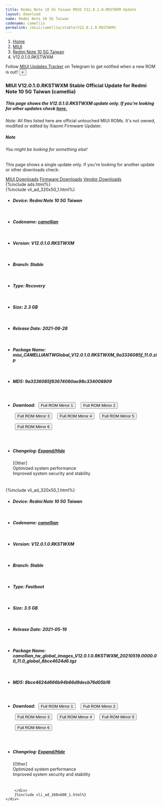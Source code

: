 ```yaml
---
title: Redmi Note 10 5G Taiwan MIUI V12.0.1.0.RKSTWXM Update
layout: download
name: Redmi Note 10 5G Taiwan
codename: camellia
permalink: /miui/camellia/stable/V12.0.1.0.RKSTWXM/
---
```

<nav aria-label="breadcrumb">
    <ol class="breadcrumb">
        <li class="breadcrumb-item"><a href="/">Home</a></li>
        <li class="breadcrumb-item"><a href="/miui/">MIUI</a></li>
        <li class="breadcrumb-item"><a href="/miui/camellia/">Redmi Note 10 5G Taiwan</a></li>
        <li class="breadcrumb-item active" aria-current="page">V12.0.1.0.RKSTWXM</li>
    </ol>
</nav>
<div class="alert alert-primary alert-dismissible fade show" role="alert">
    Follow <a href="https://t.me/MIUIUpdatesTracker" class="alert-link">MIUI Updates Tracker</a> on Telegram to get
    notified when a new ROM is out!
    <button type="button" class="close" data-dismiss="alert" aria-label="Close">
        <span aria-hidden="true">&times;</span>
    </button>
</div>
<div class="col-12 mx-auto">
    <h3 class="title bg-light p-2 rounded">MIUI V12.0.1.0.RKSTWXM Stable Official Update for Redmi Note 10 5G Taiwan (camellia)</h3>
    <h5>This page shows the V12.0.1.0.RKSTWXM update only. If you're looking for other updates check
        <a href="/miui/camellia/">here.</a></h5>
    <p><i>Note: </i>All files listed here are official untouched MIUI ROMs.
        It's not owned, modified or edited by Xiaomi Firmware Updater.</p>
    <div class="card">
        <div class="card-body">
            <h5 class="card-title">Note</h5>
            <h6 class="card-subtitle mb-2 text-muted">You might be looking for something else!</h6>
            <p class="card-text">This page shows a single update only.
                If you're looking for another update or other downloads check:</p>
            <a href="/miui/" class="card-link">MIUI Downloads</a>
            <a href="/firmware/" class="card-link">Firmware Downloads</a>
            <a href="/vendor/" class="card-link">Vendor Downloads</a>
        </div>
    </div>
    {%include ads.html%}
    <div class="row justify-content-center">
        <div class="col-10" id="downloads">
                    <div class="card card-body">
            {%include vli_ad_320x50_1.html%}
            <ul class="list-unstyled">
                <li style="padding-bottom: 10px;">
                    <h5><b>Device: </b>Redmi Note 10 5G Taiwan</h5>
                </li>
                <li style="padding-bottom: 10px;">
                    <h5><b>Codename: </b> <a href="/miui/camellian/" target="_blank">camellian</a> </h5>
                </li>
                <li style="padding-bottom: 10px;">
                    <h5><b>Version: </b>V12.0.1.0.RKSTWXM</h5>
                </li>
                <li style="padding-bottom: 10px;">
                    <h5><b>Branch: </b>Stable</h5>
                </li>
                <li style="padding-bottom: 10px;">
                    <h5><b>Type: </b>Recovery</h5>
                </li>
                <li style="padding-bottom: 10px;">
                    <h5><b>Size: </b>2.3 GB</h5>
                </li>
                <li style="padding-bottom: 10px;">
                    <h5><b>Release Date: </b>2021-06-28</h5>
                </li>
                <li style="padding-bottom: 10px;">
                    <h5><b>Package Name: </b><span id="filename" class="text-dark">miui_CAMELLIANTWGlobal_V12.0.1.0.RKSTWXM_9a3336085f_11.0.zip</span></h5>
                </li>
                <li style="padding-bottom: 10px;">
                    <h5><b>MD5: </b><span id="md5" class="text-muted">9a3336085f83674060ae98c334008809</span></h5>
                </li>
                <li style="padding-bottom: 10px;">
                    <h5><b>Download: </b> <button type="button" id="download" class="btn btn-primary" style="margin: 7px;" onclick="window.open('https://cdn-ota.azureedge.net/V12.0.1.0.RKSTWXM/miui_CAMELLIANTWGlobal_V12.0.1.0.RKSTWXM_9a3336085f_11.0.zip', '_blank');"><i class="fa fa-download"></i> Full ROM Mirror 1</button> <button type="button" id="download" class="btn btn-primary" style="margin: 7px;" onclick="window.open('https://cdnorg.d.miui.com/V12.0.1.0.RKSTWXM/miui_CAMELLIANTWGlobal_V12.0.1.0.RKSTWXM_9a3336085f_11.0.zip', '_blank');"><i class="fa fa-download"></i> Full ROM Mirror 2</button> <button type="button" id="download" class="btn btn-primary" style="margin: 7px;" onclick="window.open('https://bkt-sgp-miui-ota-update-alisgp.oss-ap-southeast-1.aliyuncs.com/V12.0.1.0.RKSTWXM/miui_CAMELLIANTWGlobal_V12.0.1.0.RKSTWXM_9a3336085f_11.0.zip', '_blank');"><i class="fa fa-download"></i> Full ROM Mirror 3</button> <button type="button" id="download" class="btn btn-primary" style="margin: 7px;" onclick="window.open('https://bn.d.miui.com/V12.0.1.0.RKSTWXM/miui_CAMELLIANTWGlobal_V12.0.1.0.RKSTWXM_9a3336085f_11.0.zip', '_blank');"><i class="fa fa-download"></i> Full ROM Mirror 4</button> <button type="button" id="download" class="btn btn-primary" style="margin: 7px;" onclick="window.open('https://bigota.d.miui.com/V12.0.1.0.RKSTWXM/miui_CAMELLIANTWGlobal_V12.0.1.0.RKSTWXM_9a3336085f_11.0.zip', '_blank');"><i class="fa fa-download"></i> Full ROM Mirror 5</button> <button type="button" id="download" class="btn btn-primary" style="margin: 7px;" onclick="window.open('https://hugeota.d.miui.com/V12.0.1.0.RKSTWXM/miui_CAMELLIANTWGlobal_V12.0.1.0.RKSTWXM_9a3336085f_11.0.zip', '_blank');"><i class="fa fa-download"></i> Full ROM Mirror 6</button></h5>
                </li>
                <li style="padding-bottom: 10px;">
                    <h5><b>Changelog: </b><a href="#camellian_1_changelog" data-toggle="collapse" role="button"
                            aria-expanded="false" aria-controls="camellian_1_changelog"> <i class="fa fa-arrow-down"
                                aria-hidden="true"></i> Expand/Hide</a></h5>
                    <div class="collapse" id="camellian_1_changelog">
                        <p id="changelog_text">[Other]<br>Optimized system performance<br>Improved system security and stability</p>
                    </div>
                </li>
            </ul>
        </div>
        <div class="card card-body">
            {%include vli_ad_320x50_1.html%}
            <ul class="list-unstyled">
                <li style="padding-bottom: 10px;">
                    <h5><b>Device: </b>Redmi Note 10 5G Taiwan</h5>
                </li>
                <li style="padding-bottom: 10px;">
                    <h5><b>Codename: </b> <a href="/miui/camellian/" target="_blank">camellian</a> </h5>
                </li>
                <li style="padding-bottom: 10px;">
                    <h5><b>Version: </b>V12.0.1.0.RKSTWXM</h5>
                </li>
                <li style="padding-bottom: 10px;">
                    <h5><b>Branch: </b>Stable</h5>
                </li>
                <li style="padding-bottom: 10px;">
                    <h5><b>Type: </b>Fastboot</h5>
                </li>
                <li style="padding-bottom: 10px;">
                    <h5><b>Size: </b>3.5 GB</h5>
                </li>
                <li style="padding-bottom: 10px;">
                    <h5><b>Release Date: </b>2021-05-19</h5>
                </li>
                <li style="padding-bottom: 10px;">
                    <h5><b>Package Name: </b><span id="filename" class="text-dark">camellian_tw_global_images_V12.0.1.0.RKSTWXM_20210519.0000.00_11.0_global_8bce4624d6.tgz</span></h5>
                </li>
                <li style="padding-bottom: 10px;">
                    <h5><b>MD5: </b><span id="md5" class="text-muted">8bce4624d666b94b66d9decb76d05b16</span></h5>
                </li>
                <li style="padding-bottom: 10px;">
                    <h5><b>Download: </b> <button type="button" id="download" class="btn btn-primary" style="margin: 7px;" onclick="window.open('https://cdn-ota.azureedge.net/V12.0.1.0.RKSTWXM/camellian_tw_global_images_V12.0.1.0.RKSTWXM_20210519.0000.00_11.0_global_8bce4624d6.tgz', '_blank');"><i class="fa fa-download"></i> Full ROM Mirror 1</button> <button type="button" id="download" class="btn btn-primary" style="margin: 7px;" onclick="window.open('https://cdnorg.d.miui.com/V12.0.1.0.RKSTWXM/camellian_tw_global_images_V12.0.1.0.RKSTWXM_20210519.0000.00_11.0_global_8bce4624d6.tgz', '_blank');"><i class="fa fa-download"></i> Full ROM Mirror 2</button> <button type="button" id="download" class="btn btn-primary" style="margin: 7px;" onclick="window.open('https://bkt-sgp-miui-ota-update-alisgp.oss-ap-southeast-1.aliyuncs.com/V12.0.1.0.RKSTWXM/camellian_tw_global_images_V12.0.1.0.RKSTWXM_20210519.0000.00_11.0_global_8bce4624d6.tgz', '_blank');"><i class="fa fa-download"></i> Full ROM Mirror 3</button> <button type="button" id="download" class="btn btn-primary" style="margin: 7px;" onclick="window.open('https://bn.d.miui.com/V12.0.1.0.RKSTWXM/camellian_tw_global_images_V12.0.1.0.RKSTWXM_20210519.0000.00_11.0_global_8bce4624d6.tgz', '_blank');"><i class="fa fa-download"></i> Full ROM Mirror 4</button> <button type="button" id="download" class="btn btn-primary" style="margin: 7px;" onclick="window.open('https://bigota.d.miui.com/V12.0.1.0.RKSTWXM/camellian_tw_global_images_V12.0.1.0.RKSTWXM_20210519.0000.00_11.0_global_8bce4624d6.tgz', '_blank');"><i class="fa fa-download"></i> Full ROM Mirror 5</button> <button type="button" id="download" class="btn btn-primary" style="margin: 7px;" onclick="window.open('https://hugeota.d.miui.com/V12.0.1.0.RKSTWXM/camellian_tw_global_images_V12.0.1.0.RKSTWXM_20210519.0000.00_11.0_global_8bce4624d6.tgz', '_blank');"><i class="fa fa-download"></i> Full ROM Mirror 6</button></h5>
                </li>
                <li style="padding-bottom: 10px;">
                    <h5><b>Changelog: </b><a href="#camellian_2_changelog" data-toggle="collapse" role="button"
                            aria-expanded="false" aria-controls="camellian_2_changelog"> <i class="fa fa-arrow-down"
                                aria-hidden="true"></i> Expand/Hide</a></h5>
                    <div class="collapse" id="camellian_2_changelog">
                        <p id="changelog_text">[Other]<br>Optimized system performance<br>Improved system security and stability</p>
                    </div>
                </li>
            </ul>
        </div>

        </div>
        {%include vli_ad_160x600_1.html%}
    </div>
</div>
